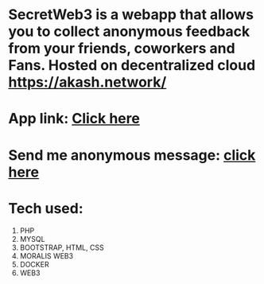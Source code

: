 # SecretWeb3 is a webapp that allows you to collect anonymous feedback from your friends, coworkers and Fans. Hosted on decentralized cloud https://akash.network/

# App link: [Click here](http://vfns3fm5lpb0na9vqqkrl4lns0.ingress.provider-0.prod.sjc1.akash.pub/)

# Send me anonymous message: [click here](http://vfns3fm5lpb0na9vqqkrl4lns0.ingress.provider-0.prod.sjc1.akash.pub//message.php?name=0x20f19cdd7d89a2b9113d6a4ce29189f94259cdda)

# Tech used:
1) PHP
2) MYSQL
3) BOOTSTRAP, HTML, CSS
4) MORALIS WEB3
5) DOCKER
6) WEB3

